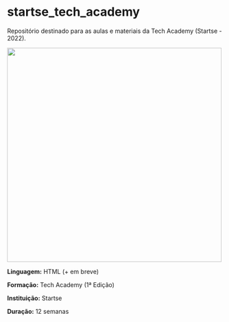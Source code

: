 # startse_tech_academy
 Repositório destinado para as aulas e materiais da Tech Academy (Startse - 2022).

<img src="https://images.squarespace-cdn.com/content/v1/5cdc4e5b9d41495d02c7186d/1595951742877-QJL4C8HZHJWK8BZZCWF8/startse-logo-tagline.gif" width="500" style="max-width: 100%;">

**Linguagem:** HTML (+ em breve)

**Formação:** Tech Academy (1ª Edição)

**Instituição:** Startse

**Duração:** 12 semanas
